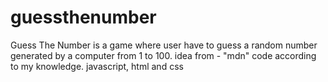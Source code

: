 # guessthenumber
Guess The Number is a game where user have to guess a random number generated by a computer from 1 to 100.
idea from  - "mdn" 
code according to my knowledge.
javascript, html and css
